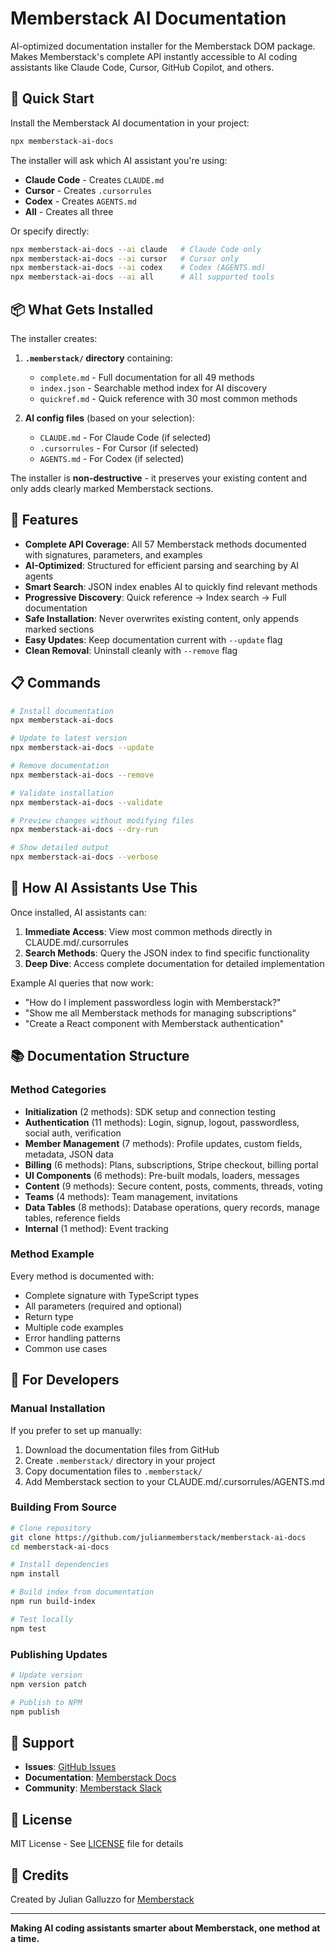 # Memberstack AI Documentation

AI-optimized documentation installer for the Memberstack DOM package. Makes Memberstack's complete API instantly accessible to AI coding assistants like Claude Code, Cursor, GitHub Copilot, and others.

## 🚀 Quick Start

Install the Memberstack AI documentation in your project:

```bash
npx memberstack-ai-docs
```

The installer will ask which AI assistant you're using:
- **Claude Code** - Creates `CLAUDE.md`
- **Cursor** - Creates `.cursorrules`
- **Codex** - Creates `AGENTS.md`
- **All** - Creates all three

Or specify directly:
```bash
npx memberstack-ai-docs --ai claude   # Claude Code only
npx memberstack-ai-docs --ai cursor   # Cursor only
npx memberstack-ai-docs --ai codex    # Codex (AGENTS.md)
npx memberstack-ai-docs --ai all      # All supported tools
```

## 📦 What Gets Installed

The installer creates:

1. **`.memberstack/` directory** containing:
   - `complete.md` - Full documentation for all 49 methods
   - `index.json` - Searchable method index for AI discovery
   - `quickref.md` - Quick reference with 30 most common methods

2. **AI config files** (based on your selection):
   - `CLAUDE.md` - For Claude Code (if selected)
   - `.cursorrules` - For Cursor (if selected)
   - `AGENTS.md` - For Codex (if selected)

The installer is **non-destructive** - it preserves your existing content and only adds clearly marked Memberstack sections.

## 🎯 Features

- **Complete API Coverage**: All 57 Memberstack methods documented with signatures, parameters, and examples
- **AI-Optimized**: Structured for efficient parsing and searching by AI agents
- **Smart Search**: JSON index enables AI to quickly find relevant methods
- **Progressive Discovery**: Quick reference → Index search → Full documentation
- **Safe Installation**: Never overwrites existing content, only appends marked sections
- **Easy Updates**: Keep documentation current with `--update` flag
- **Clean Removal**: Uninstall cleanly with `--remove` flag

## 📋 Commands

```bash
# Install documentation
npx memberstack-ai-docs

# Update to latest version
npx memberstack-ai-docs --update

# Remove documentation
npx memberstack-ai-docs --remove

# Validate installation
npx memberstack-ai-docs --validate

# Preview changes without modifying files
npx memberstack-ai-docs --dry-run

# Show detailed output
npx memberstack-ai-docs --verbose
```

## 🤖 How AI Assistants Use This

Once installed, AI assistants can:

1. **Immediate Access**: View most common methods directly in CLAUDE.md/.cursorrules
2. **Search Methods**: Query the JSON index to find specific functionality
3. **Deep Dive**: Access complete documentation for detailed implementation

Example AI queries that now work:
- "How do I implement passwordless login with Memberstack?"
- "Show me all Memberstack methods for managing subscriptions"
- "Create a React component with Memberstack authentication"

## 📚 Documentation Structure

### Method Categories

- **Initialization** (2 methods): SDK setup and connection testing
- **Authentication** (11 methods): Login, signup, logout, passwordless, social auth, verification
- **Member Management** (7 methods): Profile updates, custom fields, metadata, JSON data
- **Billing** (6 methods): Plans, subscriptions, Stripe checkout, billing portal
- **UI Components** (6 methods): Pre-built modals, loaders, messages
- **Content** (9 methods): Secure content, posts, comments, threads, voting
- **Teams** (4 methods): Team management, invitations
- **Data Tables** (8 methods): Database operations, query records, manage tables, reference fields
- **Internal** (1 method): Event tracking

### Method Example

Every method is documented with:
- Complete signature with TypeScript types
- All parameters (required and optional)
- Return type
- Multiple code examples
- Error handling patterns
- Common use cases

## 🔧 For Developers

### Manual Installation

If you prefer to set up manually:

1. Download the documentation files from GitHub
2. Create `.memberstack/` directory in your project
3. Copy documentation files to `.memberstack/`
4. Add Memberstack section to your CLAUDE.md/.cursorrules/AGENTS.md

### Building From Source

```bash
# Clone repository
git clone https://github.com/julianmemberstack/memberstack-ai-docs
cd memberstack-ai-docs

# Install dependencies
npm install

# Build index from documentation
npm run build-index

# Test locally
npm test
```

### Publishing Updates

```bash
# Update version
npm version patch

# Publish to NPM
npm publish
```

## 🛟 Support

- **Issues**: [GitHub Issues](https://github.com/julianmemberstack/memberstack-ai-docs/issues)
- **Documentation**: [Memberstack Docs](https://docs.memberstack.com)
- **Community**: [Memberstack Slack](https://memberstack.com/slack)

## 📄 License

MIT License - See [LICENSE](LICENSE) file for details

## 🙏 Credits

Created by Julian Galluzzo for [Memberstack](https://memberstack.com)

---

**Making AI coding assistants smarter about Memberstack, one method at a time.**
